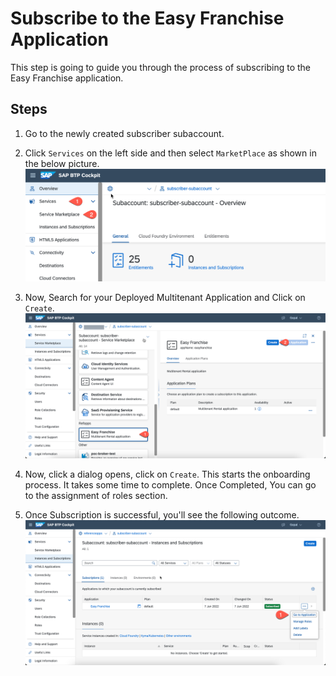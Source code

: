 # Subscribe to the Easy Franchise Application 
This step is going to guide you through the process of subscribing to the Easy Franchise application.

## Steps
1. Go to the newly created subscriber subaccount.
2. Click `Services` on the left side and then select `MarketPlace` as shown in the below picture.
   ![goto marketplace](./marketplace1.png)
3. Now, Search for your Deployed Multitenant Application and Click on `Create`.
   ![create subscription](./efsubscribe.png)

4. Now, click a dialog opens, click on `Create`. This starts the onboarding process. It takes some time to complete. Once Completed, You can go to the assignment of roles section.
5. Once Subscription is successful, you'll see the following outcome. 
   ![subscription successful](./gotoApplication.png)


